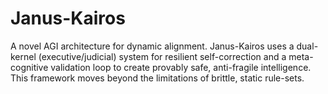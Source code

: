 # Janus-Kairos
A novel AGI architecture for dynamic alignment. Janus-Kairos uses a dual-kernel (executive/judicial) system for resilient self-correction and a meta-cognitive validation loop to create provably safe, anti-fragile intelligence. This framework moves beyond the limitations of brittle, static rule-sets.
